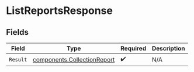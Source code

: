 # ListReportsResponse


## Fields

| Field                                                                      | Type                                                                       | Required                                                                   | Description                                                                |
| -------------------------------------------------------------------------- | -------------------------------------------------------------------------- | -------------------------------------------------------------------------- | -------------------------------------------------------------------------- |
| `Result`                                                                   | [components.CollectionReport](../../models/components/collectionreport.md) | :heavy_check_mark:                                                         | N/A                                                                        |